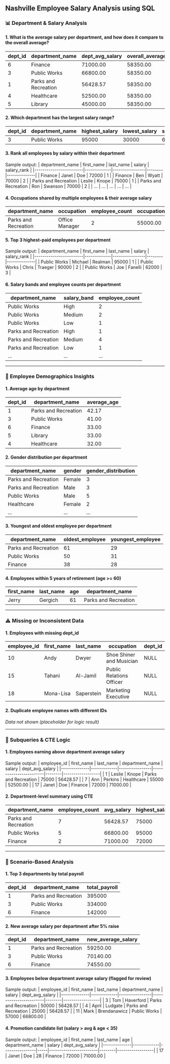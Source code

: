 ## Nashville Employee Salary Analysis using SQL

### 📊 Department & Salary Analysis

#### 1. What is the average salary per department, and how does it compare to the overall average?
| dept_id | department_name       | dept_avg_salary | overall_average |
|---------|------------------------|------------------|------------------|
| 6       | Finance                | 71000.00         | 58350.00         |
| 3       | Public Works           | 66800.00         | 58350.00         |
| 1       | Parks and Recreation   | 56428.57         | 58350.00         |
| 4       | Healthcare             | 52500.00         | 58350.00         |
| 5       | Library                | 45000.00         | 58350.00         |

#### 2. Which department has the largest salary range?
| dept_id | department_name | highest_salary | lowest_salary | salary_range |
|---------|------------------|----------------|----------------|----------------|
| 3       | Public Works     | 95000          | 30000          | 65000          |

#### 3. Rank all employees by salary within their department
Sample output:
| department_name       | first_name | last_name     | salary | salary_rank |
|------------------------|-------------|----------------|--------|--------------|
| Finance                | Janet       | Doe            | 72000  | 1            |
| Finance                | Ben         | Wyatt          | 70000  | 2            |
| Parks and Recreation   | Leslie      | Knope          | 75000  | 1            |
| Parks and Recreation   | Ron         | Swanson        | 70000  | 2            |
| ...                   | ...         | ...            | ...    | ...          |

#### 4. Occupations shared by multiple employees & their average salary
| department_name       | occupation          | employee_count | occupation_salary_avg |
|------------------------|---------------------|------------------|------------------------|
| Parks and Recreation   | Office Manager      | 2                | 55000.00               |

#### 5. Top 3 highest-paid employees per department
Sample output:
| department_name       | first_name | last_name     | salary | salary_rank |
|------------------------|-------------|----------------|--------|--------------|
| Public Works           | Michael     | Realman        | 95000  | 1            |
| Public Works           | Chris       | Traeger        | 90000  | 2            |
| Public Works           | Joe         | Fanelli        | 62000  | 3            |

#### 6. Salary bands and employee counts per department
| department_name       | salary_band | employee_count |
|------------------------|--------------|-----------------|
| Public Works           | High         | 2               |
| Public Works           | Medium       | 2               |
| Public Works           | Low          | 1               |
| Parks and Recreation   | High         | 1               |
| Parks and Recreation   | Medium       | 4               |
| Parks and Recreation   | Low          | 1               |
| ...                    | ...          | ...             |

---

### 👥 Employee Demographics Insights

#### 1. Average age by department
| dept_id | department_name       | average_age |
|---------|------------------------|--------------|
| 1       | Parks and Recreation   | 42.17        |
| 3       | Public Works           | 41.00        |
| 6       | Finance                | 33.00        |
| 5       | Library                | 33.00        |
| 4       | Healthcare             | 32.00        |

#### 2. Gender distribution per department
| department_name       | gender | gender_distribution |
|------------------------|--------|------------------------|
| Parks and Recreation   | Female | 3                      |
| Parks and Recreation   | Male   | 3                      |
| Public Works           | Male   | 5                      |
| Healthcare             | Female | 2                      |
| ...                    | ...    | ...                    |

#### 3. Youngest and oldest employee per department
| department_name       | oldest_employee | youngest_employee |
|------------------------|------------------|--------------------|
| Parks and Recreation   | 61               | 29                 |
| Public Works           | 50               | 31                 |
| Finance                | 38               | 28                 |

#### 4. Employees within 5 years of retirement (age >= 60)
| first_name | last_name | age | department_name       |
|-------------|------------|-----|------------------------|
| Jerry       | Gergich    | 61  | Parks and Recreation   |

---

### ⚠️ Missing or Inconsistent Data

#### 1. Employees with missing dept_id
| employee_id | first_name | last_name    | occupation                  | dept_id |
|-------------|-------------|---------------|------------------------------|----------|
| 10          | Andy        | Dwyer         | Shoe Shiner and Musician     | NULL     |
| 15          | Tahani      | Al-Jamil      | Public Relations Officer     | NULL     |
| 18          | Mona-Lisa   | Saperstein    | Marketing Executive          | NULL     |

#### 2. Duplicate employee names with different IDs
*Data not shown (placeholder for logic result)*

---

### 🧮 Subqueries & CTE Logic

#### 1. Employees earning above department average salary
Sample output:
| employee_id | first_name | last_name     | department_name       | salary | dept_avg_salary |
|--------------|-------------|----------------|------------------------|--------|------------------|
| 1            | Leslie      | Knope          | Parks and Recreation   | 75000  | 56428.57         |
| 7            | Ann         | Perkins        | Healthcare             | 55000  | 52500.00         |
| 17           | Janet       | Doe            | Finance                | 72000  | 71000.00         |

#### 2. Department-level summary using CTE
| department_name       | employee_count | avg_salary | highest_salary | lowest_salary |
|------------------------|------------------|------------|----------------|----------------|
| Parks and Recreation   | 7                | 56428.57   | 75000          | 25000          |
| Public Works           | 5                | 66800.00   | 95000          | 30000          |
| Finance                | 2                | 71000.00   | 72000          | 70000          |

---

### 💼 Scenario-Based Analysis

#### 1. Top 3 departments by total payroll
| dept_id | department_name       | total_payroll |
|---------|------------------------|----------------|
| 1       | Parks and Recreation   | 395000         |
| 3       | Public Works           | 334000         |
| 6       | Finance                | 142000         |

#### 2. New average salary per department after 5% raise
| dept_id | department_name       | new_average_salary |
|---------|------------------------|----------------------|
| 1       | Parks and Recreation   | 59250.00             |
| 3       | Public Works           | 70140.00             |
| 6       | Finance                | 74550.00             |

#### 3. Employees below department average salary (flagged for review)
Sample output:
| employee_id | first_name | last_name     | department_name       | salary | dept_avg_salary |
|--------------|-------------|----------------|------------------------|--------|------------------|
| 3            | Tom         | Haverford      | Parks and Recreation   | 50000  | 56428.57         |
| 4            | April       | Ludgate        | Parks and Recreation   | 25000  | 56428.57         |
| 11           | Mark        | Brendanawicz   | Public Works           | 57000  | 66800.00         |

#### 4. Promotion candidate list (salary > avg & age < 35)
Sample output:
| employee_id | first_name | last_name     | age | department_name       | salary | dept_avg_salary |
|--------------|-------------|----------------|-----|------------------------|--------|------------------|
| 17           | Janet       | Doe            | 28  | Finance                | 72000  | 71000.00         |


